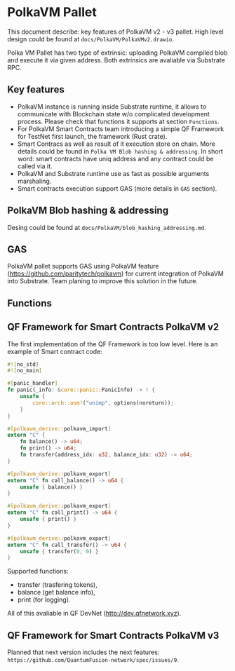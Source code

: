 # PolkaVM Pallet

This document describe: key features of PolkaVM v2 - v3 pallet.
High level design could be found at `docs/PolkaVM/PolkaVMv2.drawio`.

Polka VM Pallet has two type of extrinsic: uploading PolkaVM compiled blob and execute it via given address.
Both extrinsics are avaliable via Substrate RPC.

## Key features

- PolkaVM instance is running inside Substrate runtime, it allows to communicate
with Blockchain state w/o complicated development process. Please check that
functions it supports at section `Functions`.
- For PolkaVM Smart Contracts team introducing a simple QF Framework for TestNet first launch, the framework (Rust crate).
- Smart Contracs as well as result of it execution store on chain. More details
could be found in `Polka VM Blob hashing & addressing`. In short word: smart contracts have uniq address and any contract could be called via it.
- PolkaVM and Substrate runtime use as fast as possible arguments marshaling.
- Smart contracts execution support GAS (more details in `GAS` section).

## PolkaVM Blob hashing & addressing
Desing could be found at `docs/PolkaVM/blob_hashing_addressing.md`.

## GAS
PolkaVM pallet supports GAS using PolkaVM feature
(https://github.com/paritytech/polkavm) for current integration of PolkaVM into Substrate.
Team planing to improve this solution in the future.

## Functions


## QF Framework for Smart Contracts PolkaVM v2

The first implementation of the QF Framework is too low level.
Here is an example of Smart contract code:

```rust
#![no_std]
#![no_main]

#[panic_handler]
fn panic(_info: &core::panic::PanicInfo) -> ! {
    unsafe {
        core::arch::asm!("unimp", options(noreturn));
    }
}

#[polkavm_derive::polkavm_import]
extern "C" {
    fn balance() -> u64;
    fn print() -> u64;
    fn transfer(address_idx: u32, balance_idx: u32) -> u64;
}

#[polkavm_derive::polkavm_export]
extern "C" fn call_balance() -> u64 {
    unsafe { balance() }
}

#[polkavm_derive::polkavm_export]
extern "C" fn call_print() -> u64 {
    unsafe { print() }
}

#[polkavm_derive::polkavm_export]
extern "C" fn call_transfer() -> u64 {
    unsafe { transfer(0, 0) }
}
```

Supported functions:
- transfer (trasfering tokens),
- balance (get balance info),
- print (for logging).

All of this avaliable in QF DevNet (http://dev.qfnetwork.xyz).

## QF Framework for Smart Contracts PolkaVM v3

Planned that next version includes the next features: `https://github.com/QuantumFusion-network/spec/issues/9`.

